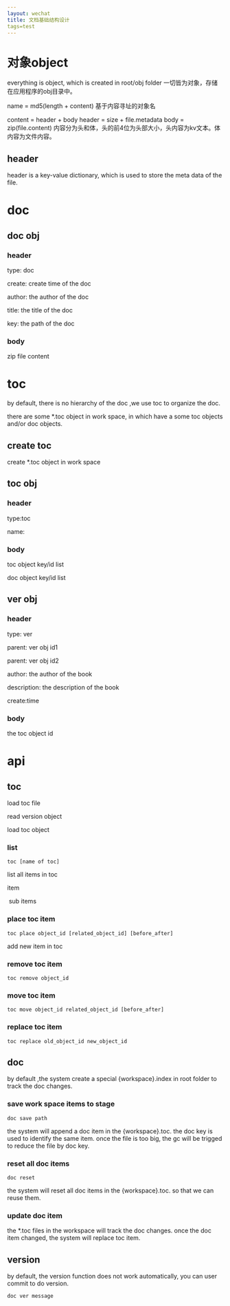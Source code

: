 ```yaml
---
layout: wechat
title: 文档基础结构设计
tags=test
---
```


# 对象object

everything is object, which is created in root/obj folder
一切皆为对象，存储在应用程序的obj目录中。

name = md5(length + content)
基于内容寻址的对象名

content = header + body
header = size + file.metadata
body = zip(file.content)
内容分为头和体，头的前4位为头部大小，头内容为kv文本。体内容为文件内容。

## header

header is a key-value dictionary, which is used to store the meta data of the file.

# doc

## doc obj
### header

type: doc

create: create time of the doc

author: the author of the doc

title: the title of the doc

key: the path of the doc

### body

zip file content

# toc

by default, there is no hierarchy of the doc ,we use toc to organize the doc. 

there are some *.toc object in work space, in which have a some toc objects and/or doc objects.

## create toc
create *.toc object in work space

## toc obj

### header

type:toc

name:

### body

toc object key/id list

doc object key/id list

## ver obj

### header

type: ver

parent: ver obj id1

parent: ver obj id2

author: the author of the book

description: the description of the book

create:time

### body

the toc object id

# api

## toc

load toc file 

read version object

load toc object

### list

```shell
toc [name of toc]
```

list all items in toc

item

​     sub items

### place toc item

```shell
toc place object_id [related_object_id] [before_after]
```

add new item in toc

### remove toc item

```shell
toc remove object_id
```

### move toc item

```shell
toc move object_id related_object_id [before_after]
```



### replace toc item

```
toc replace old_object_id new_object_id
```

## doc

by default ,the system create a special {workspace}.index in root folder to track the doc changes.

### save work space items to stage

```shell
doc save path
```

the system will append a doc item in the  {workspace}.toc. the doc key is used to identify the same item. once the file is too big, the gc will be trigged to reduce the file by doc key.

### reset all doc items

```shell
doc reset
```

the system will reset all doc items  in the  {workspace}.toc. so that we can reuse them.

### update doc item

the *.toc files in the workspace will track the doc changes. once the doc item changed, the system will replace toc item.



## version

by default, the version function does not work automatically, you can user commit to do version.

```
doc ver message
```

